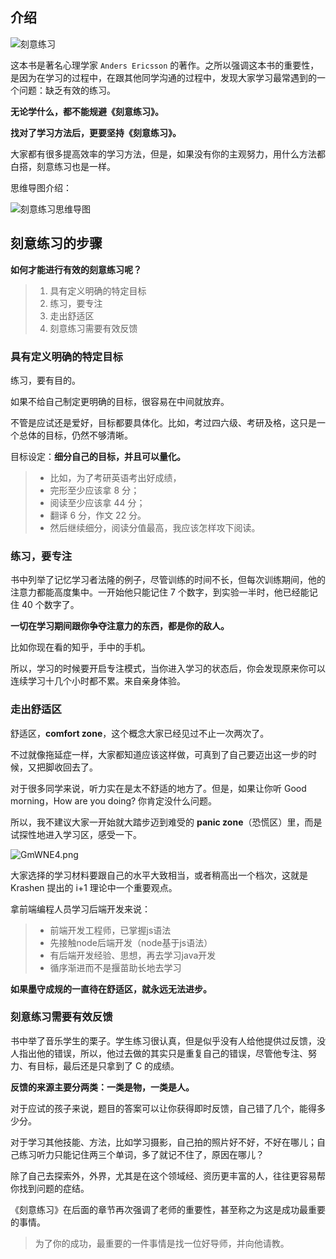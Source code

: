 

## 介绍
![刻意练习](https://s1.ax1x.com/2020/03/30/GmfDij.png)

这本书是著名心理学家 `Anders Ericsson` 的著作。之所以强调这本书的重要性，是因为在学习的过程中，在跟其他同学沟通的过程中，发现大家学习最常遇到的一个问题：缺乏有效的练习。

**无论学什么，都不能规避《刻意练习》。**

**找对了学习方法后，更要坚持《刻意练习》。**

大家都有很多提高效率的学习方法，但是，如果没有你的主观努力，用什么方法都白搭，刻意练习也是一样。

思维导图介绍：

![刻意练习思维导图](https://s1.ax1x.com/2020/03/30/GmWUUJ.md.png)

## 刻意练习的步骤

**如何才能进行有效的刻意练习呢？**

> 1. 具有定义明确的特定目标
> 1. 练习，要专注
> 1. 走出舒适区
> 1. 刻意练习需要有效反馈

### 具有定义明确的特定目标
练习，要有目的。

如果不给自己制定更明确的目标，很容易在中间就放弃。

不管是应试还是爱好，目标都要具体化。比如，考过四六级、考研及格，这只是一个总体的目标，仍然不够清晰。

目标设定：**细分自己的目标，并且可以量化。**
> - 比如，为了考研英语考出好成绩，
> - 完形至少应该拿 8 分；
> - 阅读至少应该拿 44 分；
> - 翻译 6 分，作文 22 分。
> - 然后继续细分，阅读分值最高，我应该怎样攻下阅读。

### 练习，要专注
书中列举了记忆学习者法隆的例子，尽管训练的时间不长，但每次训练期间，他的注意力都能高度集中。一开始他只能记住 7 个数字，到实验一半时，他已经能记住 40 个数字了。

**一切在学习期间跟你争夺注意力的东西，都是你的敌人。**

比如你现在看的知乎，手中的手机。

所以，学习的时候要开启专注模式，当你进入学习的状态后，你会发现原来你可以连续学习十几个小时都不累。来自亲身体验。

### 走出舒适区
舒适区，**comfort zone**，这个概念大家已经见过不止一次两次了。

不过就像拖延症一样，大家都知道应该这样做，可真到了自己要迈出这一步的时候，又把脚收回去了。

对于很多同学来说，听力实在是太不舒适的地方了。但是，如果让你听 Good morning，How are you doing? 你肯定没什么问题。

所以，我不建议大家一开始就大踏步迈到难受的 **panic zone**（恐慌区）里，而是试探性地进入学习区，感受一下。

![GmWNE4.png](https://s1.ax1x.com/2020/03/30/GmWNE4.png)

大家选择的学习材料要跟自己的水平大致相当，或者稍高出一个档次，这就是 Krashen 提出的 i+1 理论中一个重要观点。

拿前端编程人员学习后端开发来说：

> - 前端开发工程师，已掌握js语法
> - 先接触node后端开发（node基于js语法）
> - 有后端开发经验、思想，再去学习java开发
> - 循序渐进而不是揠苗助长地去学习

**如果墨守成规的一直待在舒适区，就永远无法进步。**
### 刻意练习需要有效反馈
书中举了音乐学生的栗子。学生练习很认真，但是似乎没有人给他提供过反馈，没人指出他的错误，所以，他过去做的其实只是重复自己的错误，尽管他专注、努力、有目标，最后还是只拿到了 C 的成绩。

**反馈的来源主要分两类：一类是物，一类是人。**

对于应试的孩子来说，题目的答案可以让你获得即时反馈，自己错了几个，能得多少分。

对于学习其他技能、方法，比如学习摄影，自己拍的照片好不好，不好在哪儿；自己练习听力只能记住两三个单词，多了就记不住了，原因在哪儿？

除了自己去探索外，外界，尤其是在这个领域经、资历更丰富的人，往往更容易帮你找到问题的症结。

《刻意练习》在后面的章节再次强调了老师的重要性，甚至称之为这是成功最重要的事情。

> 为了你的成功，最重要的一件事情是找一位好导师，并向他请教。

